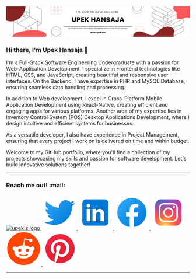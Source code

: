 ![Header](./bannerImg-Upek.png)

### Hi there, I'm Upek Hansaja 👋
<p>
I'm a Full-Stack Software Engineering Undergraduate with a passion for Web-Application Development. I specialize in Frontend technologies like HTML, CSS, and JavaScript, creating beautiful and responsive user interfaces. On the Backend, I have expertise in PHP and MySQL Database, ensuring seamless data handling and processing.

In addition to Web development, I excel in Cross-Platform Mobile Application Development using React-Native, creating efficient and engaging apps for various platforms. Another area of my expertise lies in Inventory Control System (POS) Desktop Applications Development, where I design intuitive and efficient systems for businesses.

As a versatile developer, I also have experience in Project Management, ensuring that every project I work on is delivered on time and within budget.

Welcome to my GitHub portfolio, where you'll find a collection of my projects showcasing my skills and passion for software development. Let's build innovative solutions together!
</p>

<hr>

### Reach me out! :mail:

<span>
  <a target="_blank" href="https://www.upek.dev"> <img src="./logo.svg" alt="upek's logo"/> </a>
  <a target="_blank" href="https://twitter.com/UpekHansaja"> <img src="./twitterIcon.svg" alt="upek's Twitter"/> </a>
  <a target="_blank" href="https://www.linkedin.com/in/upek-hansaja/"> <img src="./linkedin.svg" alt="upek's LinkedIn"/> </a>
  <a target="_blank" href="https://www.facebook.com/profile.php?id=100068307769668"> <img src="./facebook.svg" alt="upek's Facebook"/> </a>
  <a target="_blank" href="https://www.instagram.com/upek_hansaja/"> <img src="./instagram.svg" alt="upek's Instagram"/> </a>
  <a target="_blank" href="https://www.reddit.com/user/Upek_Hansaja"> <img src="./reddit.svg" alt="upek's Reddit"/> </a>
  <a target="_blank" href="https://www.pinterest.com/upekhansaja/"> <img src="./pinterest.svg" alt="upek's Pinterest"/> </a>
</span>

<hr>
